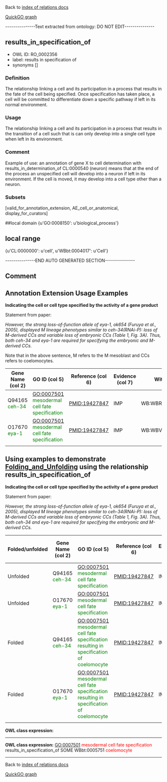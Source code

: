 Back to [index of relations docs](https://github.com/geneontology/annotation_extensions/tree/master/doc)

[QuickGO graph](http://www.ebi.ac.uk/QuickGO/AnnotationExtensionRelations.html)

---------------Text extracted from ontology: DO NOT EDIT---------------

## results_in_specification_of
* OWL ID: RO_0002356
* label: results in specification of
* synonyms
[]

### Definition
The relationship linking a cell and its participation in a process that results in the fate of the cell being specified. Once specification has taken place, a cell will be committed to differentiate down a specific pathway if left in its normal environment. 

### Usage
The relationship linking a cell and its participation in a process that results in the transition of a cell such that is can only develop into a single cell type when left in its environment.

### Comment
Example of use: an annotation of gene X to cell determination with results_in_determination_of CL:0000540 (neuron) means that at the end of the process an unspecified cell will develop into a neuron if left in its environment. If the cell is moved, it may develop into a cell type other than a neuron.

### Subsets
[valid_for_annotation_extension, AE_cell_or_anatomical, display_for_curators]

##local domain
{u'GO:0008150': u'biological_process'}

## local range
{u'CL:0000000': u'cell', u'WBbt:0004017': u'Cell'}

---------------END AUTO GENERATED SECTION---------------
























Comment
-------

Annotation Extension Usage Examples
-----------------------------------

**Indicating the cell or cell type specified by the activity of a gene product**

Statement from paper:

*However, the strong loss-of-function allele of eya-1, ok654 (Furuya et al., 2005), displayed M lineage phenotypes similar to ceh-34(RNAi-P): loss of M-derived CCs and variable loss of embryonic CCs (Table 1, Fig. 3A). Thus, both ceh-34 and eya-1 are required for specifying the embryonic and M-derived CCs.*

Note that in the above sentence, M refers to the M mesoblast and CCs refers to coelomocytes.

| Gene Name (col 2)                              | GO ID (col 5)                                                                    | Reference (col 6) | Evidence (col 7) | With (col 8)      | Annotation Extension (col 16)                                                             |
|------------------------------------------------|----------------------------------------------------------------------------------|-------------------|------------------|-------------------|-------------------------------------------------------------------------------------------|
| Q94165 <span style="color:green">ceh-34</span> | <GO:0007501> <span style="color:green">mesodermal cell fate specification</span> | <PMID:19427847>   | IMP              | WB:WBRNAi00101780 | results\_in\_specification\_of(WBbt:0005751 <span style="color:green">coelomocyte</span>) |
| O17670 <span style="color:green">eya-1</span>  | <GO:0007501> <span style="color:green">mesodermal cell fate specification</span> | <PMID:19427847>   | IMP              | WB:WBVar00091938  | results\_in\_specification\_of(WBbt:0005751 <span style="color:green">coelomocyte</span>) |
||

Using examples to demonstrate [Folding\_and\_Unfolding](http://wiki.geneontology.org/index.php/Folding_and_Unfolding) using the relationship results\_in\_specification\_of
-----------------------------------------------------------------------------------------------------------------------------------------------

**Indicating the cell or cell type specified by the activity of a gene product**

Statement from paper:

*However, the strong loss-of-function allele of eya-1, ok654 (Furuya et al., 2005), displayed M lineage phenotypes similar to ceh-34(RNAi-P): loss of M-derived CCs and variable loss of embryonic CCs (Table 1, Fig. 3A). Thus, both ceh-34 and eya-1 are required for specifying the embryonic and M-derived CCs.*

| Folded/unfolded | Gene Name (col 2)                              | GO ID (col 5)                                                                                                              | Reference (col 6) | Evidence (col 7) | With (col 8)      | Annotation Extension (col 16)                                                             | Parent terms of new folded GO term                                      |
|-----------------|------------------------------------------------|----------------------------------------------------------------------------------------------------------------------------|-------------------|------------------|-------------------|-------------------------------------------------------------------------------------------|-------------------------------------------------------------------------|
| Unfolded        | Q94165 <span style="color:green">ceh-34</span> | <GO:0007501> <span style="color:green">mesodermal cell fate specification</span>                                           | <PMID:19427847>   | IMP              | WB:WBRNAi00101780 | results\_in\_specification\_of(WBbt:0005751 <span style="color:green">coelomocyte</span>) |                                                                         |
| Unfolded        | O17670 <span style="color:green">eya-1</span>  | <GO:0007501> <span style="color:green">mesodermal cell fate specification</span>                                           | <PMID:19427847>   | IMP              | WB:WBVar00091938  | results\_in\_specification\_of(WBbt:0005751 <span style="color:green">coelomocyte</span>) |                                                                         |
| Folded          | Q94165 <span style="color:green">ceh-34</span> | <GO:0007501> <span style="color:green">mesodermal cell fate specification resulting in specification of coelomocyte</span> | <PMID:19427847>   | IMP              | WB:WBRNAi00101780 |                                                                                           | is\_a <span style="color:red">mesodermal cell fate specification</span> |
| Folded          | O17670 <span style="color:green">eya-1</span>  | <GO:0007501> <span style="color:green">mesodermal cell fate specification resulting in specification of coelomocyte</span> | <PMID:19427847>   | IMP              | WB:WBVar00091938  |                                                                                           | is\_a <span style="color:red">mesodermal cell fate specification</span> |
||

**OWL class expression:**

------------------------------------------------------------------------

**OWL class expression:** <GO:0007501> <span style="color:red">mesodermal cell fate specification</span> results\_in\_specification\_of SOME WBbt:0005751 <span style="color:red">coelomocyte</span>

------------------------------------------------------------------------

Back to [index of relations docs](https://github.com/geneontology/annotation_extensions/tree/master/doc)

[QuickGO graph](http://www.ebi.ac.uk/QuickGO/AnnotationExtensionRelations.html)
